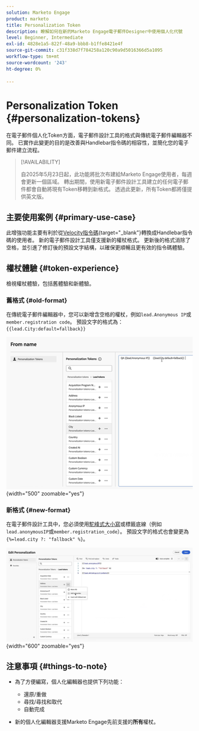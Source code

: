 ```yaml
---
solution: Marketo Engage
product: marketo
title: Personalization Token
description: 瞭解如何在新的Marketo Engage電子郵件Designer中使用個人化代號
level: Beginner, Intermediate
exl-id: 4828e1a5-822f-48a9-bbb8-b1ffe8421e4f
source-git-commit: c31f338d7f784258a120c90a9d5016366d5a1095
workflow-type: tm+mt
source-wordcount: '243'
ht-degree: 0%

---
```


# Personalization Token {#personalization-tokens}

在電子郵件個人化Token方面，電子郵件設計工具的格式與傳統電子郵件編輯器不同。 已實作此變更的目的是改善與Handlebar指令碼的相容性，並簡化您的電子郵件建立流程。

>[!AVAILABILITY]
>
>自2025年5月23日起，此功能將批次布建給Marketo Engage使用者，每週會更新一個區域。 轉出期間，使用新電子郵件設計工具建立的任何電子郵件都會自動將現有Token移轉到新格式。 透過此更新，所有Token都將僅提供英文版。

## 主要使用案例 {#primary-use-case}

此增強功能主要有利於從[Velocity指令碼](https://experienceleague.adobe.com/en/docs/marketo-developer/marketo/email-scripting){target="_blank"}轉換成Handlebar指令碼的使用者。 新的電子郵件設計工具僅支援新的權杖格式。 更新後的格式消除了空格，並引進了修訂後的預設文字結構，以確保更順暢且更有效的指令碼體驗。

## 權杖體驗 {#token-experience}

檢視權杖體驗，包括舊體驗和新體驗。

### 舊格式 {#old-format}

在傳統電子郵件編輯器中，您可以新增含空格的權杖，例如`lead.Anonymous IP`或`member.registration code`。 預設文字的格式為： `{{lead.City:default=fallback}}`

![](assets/personalization-tokens-1.png){width="500" zoomable="yes"}

### 新格式 {#new-format}

在電子郵件設計工具中，您必須使用[駝峰式大小寫](https://developer.mozilla.org/en-US/docs/Glossary/Camel_case)或標籤底線（例如`lead.anonymousIP`或`member.registration_code`）。 預設文字的格式也會變更為`{%=lead.city ?: "fallback" %}`。

![](assets/personalization-tokens-2.png){width="600" zoomable="yes"}

## 注意事項 {#things-to-note}

* 為了方便編寫，個人化編輯器也提供下列功能：

   * 還原/重做
   * 尋找/尋找和取代
   * 自動完成

* 新的個人化編輯器支援Marketo Engage先前支援的&#x200B;**所有**&#x200B;權杖。
